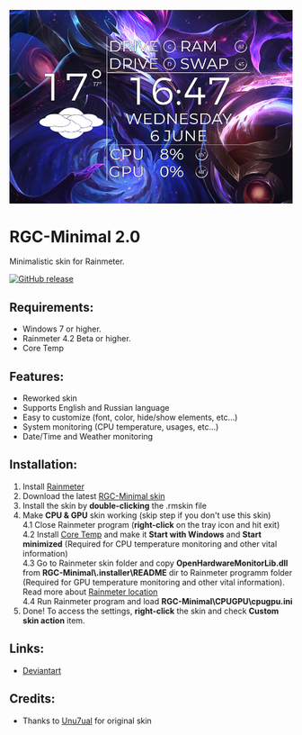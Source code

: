 ![RGC-Minimal Preview Screenshot](https://github.com/raziEiL/RGC-Minimal/blob/master/.installer/preview.jpg "RGC-Minimal Preview Screenshot")

# RGC-Minimal 2.0

Minimalistic skin for Rainmeter. 

[![GitHub release](https://img.shields.io/github/release/raziEiL/RGC-Minimal.svg?colorB=97CA00?label=version)](https://github.com/raziEiL/RGC-Minimal/releases/latest)

## Requirements:
 - Windows 7 or higher.
 - Rainmeter 4.2 Beta or higher.
 - Core Temp
 
 ## Features:
 - Reworked skin
 - Supports English and Russian language
 - Easy to customize (font, color, hide/show elements, etc...)
 - System monitoring (CPU temperature, usages, etc...)
 - Date/Time and Weather monitoring
 
 ## Installation:
1. Install [Rainmeter](https://www.rainmeter.net/)
2. Download the latest [RGC-Minimal skin](https://github.com/raziEiL/RGC-Minimal/releases)
3. Install the skin by **double-clicking** the .rmskin file
4. Make **CPU & GPU** skin working (skip step if you don't use this skin)<br/>
4.1 Close Rainmeter program (**right-click** on the tray icon and hit exit)<br/>
4.2 Install [Core Temp](https://www.alcpu.com/CoreTemp/) and make it **Start with Windows** and **Start minimized** (Required for CPU temperature monitoring and other vital information)<br/>
4.3 Go to Rainmeter skin folder and copy **OpenHardwareMonitorLib.dll** from **RGC-Minimal\\.installer\README** dir to Rainmeter programm folder (Required for GPU temperature monitoring and other vital information). Read more about [Rainmeter location](https://docs.rainmeter.net/manual-beta/installing-rainmeter/#DefaultFileLocations)<br/>
4.4 Run Rainmeter program and load **RGC-Minimal\CPUGPU\cpugpu.ini**
5. Done! To access the settings, **right-click** the skin and check **Custom skin action** item.

## Links:
- [Deviantart](https://razieil.deviantart.com/art/RGC-Minimal-2-0-For-Rainmeter-750969966)

 ## Credits:
 - Thanks to [Unu7ual](https://unu7ual.deviantart.com/art/RGC-Minimal-Beta-0-3-For-Rainmeter-347331250) for original skin
